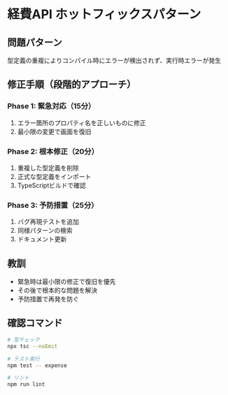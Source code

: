 # 経費API ホットフィックスパターン

## 問題パターン
型定義の重複によりコンパイル時にエラーが検出されず、実行時エラーが発生

## 修正手順（段階的アプローチ）
### Phase 1: 緊急対応（15分）
1. エラー箇所のプロパティ名を正しいものに修正
2. 最小限の変更で画面を復旧

### Phase 2: 根本修正（20分）
1. 重複した型定義を削除
2. 正式な型定義をインポート
3. TypeScriptビルドで確認

### Phase 3: 予防措置（25分）
1. バグ再現テストを追加
2. 同様パターンの検索
3. ドキュメント更新

## 教訓
- 緊急時は最小限の修正で復旧を優先
- その後で根本的な問題を解決
- 予防措置で再発を防ぐ

## 確認コマンド
```bash
# 型チェック
npx tsc --noEmit

# テスト実行
npm test -- expense

# リント
npm run lint
```